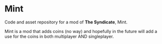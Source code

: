 # Mint
Code and asset repository for a mod of **The Syndicate**, Mint.

Mint is a mod that adds coins (no way) and hopefully in the future will add a use for the coins in both multiplayer AND singleplayer.
